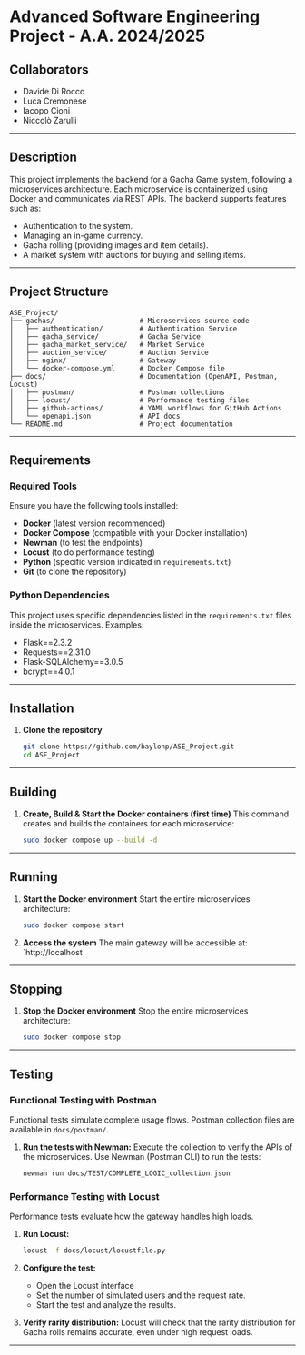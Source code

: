 
# **Advanced Software Engineering Project - A.A. 2024/2025**

## **Collaborators**
- Davide Di Rocco  
- Luca Cremonese
- Iacopo Cioni
- Niccolò Zarulli

---

## **Description**
This project implements the backend for a Gacha Game system, following a microservices architecture. Each microservice is containerized using Docker and communicates via REST APIs. The backend supports features such as:
- Authentication to the system.
- Managing an in-game currency.
- Gacha rolling (providing images and item details).
- A market system with auctions for buying and selling items.

---

## **Project Structure**

```
ASE_Project/
├── gachas/                     # Microservices source code
│   ├── authentication/         # Authentication Service
│   ├── gacha_service/          # Gacha Service
│   ├── gacha_market_service/   # Market Service
│   ├── auction_service/        # Auction Service
│   ├── nginx/                  # Gateway
│   └── docker-compose.yml      # Docker Compose file 
├── docs/                       # Documentation (OpenAPI, Postman, Locust)
│   ├── postman/                # Postman collections
│   ├── locust/                 # Performance testing files
│   ├── github-actions/         # YAML workflows for GitHub Actions
│   └── openapi.json            # API docs
└── README.md                   # Project documentation
```

---

## **Requirements**
### **Required Tools**
Ensure you have the following tools installed:
- **Docker** (latest version recommended)
- **Docker Compose** (compatible with your Docker installation)
- **Newman** (to test the endpoints)
- **Locust** (to do performance testing)
- **Python** (specific version indicated in `requirements.txt`)
- **Git** (to clone the repository)

### **Python Dependencies**
This project uses specific dependencies listed in the `requirements.txt` files inside the microservices. Examples:
- Flask==2.3.2
- Requests==2.31.0
- Flask-SQLAlchemy==3.0.5
- bcrypt==4.0.1

---

## **Installation**

1. **Clone the repository**
   ```bash
   git clone https://github.com/baylonp/ASE_Project.git
   cd ASE_Project
   ```

---

## **Building**

1. **Create, Build & Start the Docker containers (first time)**
   This command creates and builds the containers for each microservice:
   ```bash
   sudo docker compose up --build -d
   ```

---

## **Running**

1. **Start the Docker environment**
   Start the entire microservices architecture:
   ```bash
   sudo docker compose start
   ```

2. **Access the system**
   The main gateway will be accessible at:  
   `http://localhost  

---

## **Stopping**

1. **Stop the Docker environment**
   Stop the entire microservices architecture:
   ```bash
   sudo docker compose stop
   ```

---

## **Testing**

### **Functional Testing with Postman**
Functional tests simulate complete usage flows. Postman collection files are available in `docs/postman/`.

1. **Run the tests with Newman:**
   Execute the collection to verify the APIs of the microservices. Use Newman (Postman CLI) to run the tests:
   ```bash
   newman run docs/TEST/COMPLETE_LOGIC_collection.json
   ```

### **Performance Testing with Locust**
Performance tests evaluate how the gateway handles high loads.

1. **Run Locust:**
   ```bash
   locust -f docs/locust/locustfile.py
   ```

2. **Configure the test:**
   - Open the Locust interface
   - Set the number of simulated users and the request rate.
   - Start the test and analyze the results.

3. **Verify rarity distribution:**
   Locust will check that the rarity distribution for Gacha rolls remains accurate, even under high request loads.

---
